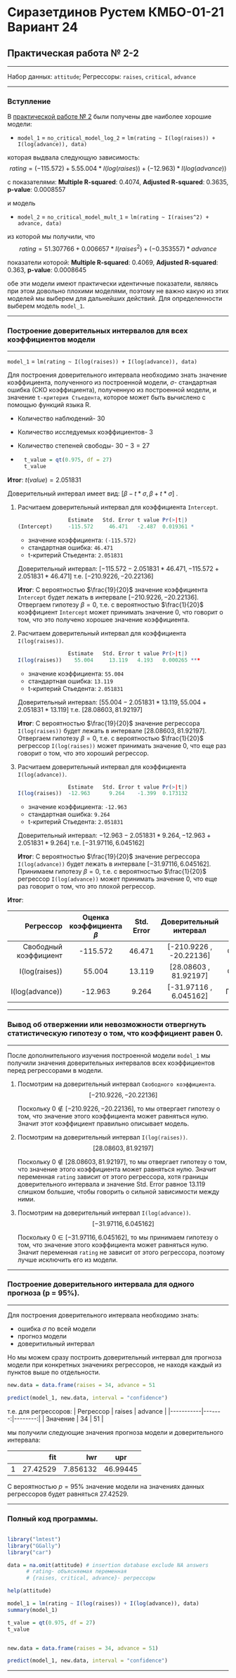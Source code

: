 # Сиразетдинов Рустем КМБО-01-21 Вариант 24
## Практическая работа № 2-2
___
Набор данных: `attitude`;
Регрессоры: `raises`, `critical`, `advance`
___
### Вступление

В [практической работе № 2](https://gist.github.com/Igetsuga/7edc63f6034f5f181213469da3597a8a) были получены две наиболее хорошие модели:

- `model_1` = `no_critical_model_log_2` = `lm(rating ~ I(log(raises)) + I(log(advance)), data)`

которая выдвала следующую зависимость:
$$rating = (-115.572) + 5.55.004 * I(log(raises)) + (-12.963) * I(log(advance))$$

с показателями: **Multiple R-squared**:  0.4074,	 **Adjusted R-squared**:  0.3635, **p-value**: 0.0008557

и модель 
- `model_2` = `no_critical_model_mult_1` = `lm(rating ~ I(raises^2) + advance, data)`

из которой мы получили, что 
$$rating = 51.307766 + 0.006657 * I(raises^2) + (-0.353557) * advance$$

показатели которой: **Multiple R-squared**:  0.4069,	 **Adjusted R-squared**:  0.363,  **p-value**: 0.0008645

обе эти модели имеют практически идентичные показатели, являясь при этом довольно плохими моделями, поэтому не важно какую из этих моделей мы выберем для дальнейших действий. Для определенности выберем модель `model_1`.


___
### Построение доверительных интервалов для всех коэффициентов модели
___

`model_1` = `lm(rating ~ I(log(raises)) + I(log(advance)), data)`

Для построения доверительного интервала необходимо знать значение коэффициента, полученного из построенной модели, $\sigma$- стандартная ошибка (СКО коэффициента), полученную из построенной модели, и значение `t-критерия Стьедента`, которое может быть вычислено с помощью функций языка R.

- Количество наблюдений- 30

- Количество исследуемых коэффициентов- 3

- Количество степеней свободы-  $30 - 3 = 27$
- ```R
    t_value = qt(0.975, df = 27)
    t_value
  ```
**Итог**: $t(value) = 2.051831$

Доверительный интервал имеет вид: $[\beta - t*\sigma , \beta + t*\sigma]$ .

1) Расчитаем доверительный интервал для коэффициента `Intercept`.

    ```R
                    Estimate   Std. Error t value Pr(>|t|)    
    (Intercept)     -115.572     46.471   -2.487  0.019361 *  
    ```

    - значение коэффициента: `(-115.572)`
    - стандартная ошибка: `46.471`
    - t-критерий Стьедента: `2.051831`
    
    Доверительный интервал: $[-115.572 - 2.051831*46.471 , -115.572 + 2.051831*46.471]$
    т.е. $[-210.9226 , -20.22136]$

    **Итог**: С вероятностью $\frac{19}{20}$ значение коэффициента `Intercept` будет лежать в интервале $[-210.9226 , -20.22136]$. Отвергаем гипотезу $\beta = 0$, т.е. с вероятностью $\frac{1}{20}$ коэффициент `Intercept` может принимать значение 0, что говорит о том, что это получено хорошее значение коэффициента.     

2) Расчитаем доверительный интервал для коэффициента `I(log(raises))`.

    ```R
                    Estimate   Std. Error t value Pr(>|t|)    
    I(log(raises))    55.004     13.119   4.193   0.000265 ***  
    ```

    - значение коэффициента: `55.004`
    - стандартная ошибка: `13.119`
    - t-критерий Стьедента: `2.051831`
      
    
    Доверительный интервал: $[55.004 - 2.051831*13.119 , 55.004 + 2.051831*13.119]$
    т.е. $[28.08603 , 81.92197]$

    **Итог**: С вероятностью $\frac{19}{20}$ значение регрессора `I(log(raises))` будет лежать в интервале $[28.08603 , 81.92197]$. Отвергаем гипотезу $\beta = 0$, т.е. с вероятностью $\frac{1}{20}$ регрессор `I(log(raises))` может принимать значение 0, что еще раз говорит о том, что это хороший регрессор.

3) Расчитаем доверительный интервал для коэффициента `I(log(advance))`.

    ```R
                    Estimate   Std. Error t value Pr(>|t|)    
    I(log(raises))  -12.963      9.264    -1.399  0.173132
    ```

    - значение коэффициента: `-12.963`
    - стандартная ошибка: `9.264`
    - t-критерий Стьедента: `2.051831`
      
    
    Доверительный интервал: $-12.963 - 2.051831*9.264 , -12.963 + 2.051831*9.264]$
    т.е. $[-31.97116 , 6.045162]$

    **Итог**: С вероятностью $\frac{19}{20}$ значение регрессора `I(log(advance))` будет лежать в интервале $[-31.97116 , 6.045162]$. Принимаем гипотезу $\beta = 0$, т.е. с вероятностью $\frac{1}{20}$ регрессор `I(log(advance))` может принимать значение 0, что еще раз говорит о том, что это плохой регрессор.

**Итог**: 

|             Регрессор | Оценка коэффициента $\beta$ | Std. Error |  Доверительный интервал | $\beta = 0$ гипотеза |
|----------------------:|:-------------------:|:----------:|:-----------------------:|:---------:|
| Свободный коэффициент |       -115.572      |   46.471   | [-210.9226 , -20.22136] | Отвергаем |
| I(log(raises))        |        55.004       |   13.119   |  [28.08603 , 81.92197]  | Отвергаем |
| I(log(advance))       |       -12.963       |    9.264   |  [-31.97116 , 6.045162] | Принимаем |


___
### Вывод об отвержении или невозможности отвергнуть статистическую гипотезу о том, что коэффициент равен 0.
___
После дополнительного изучения построенной модели `model_1` мы получили значения доверительных интервалов всех коэффициентов перед регрессорами в модели.

1) Посмотрим на доверительный интервал `Свободного коэффициента`.
    $$[-210.9226 , -20.22136]$$

    Поскольку $0 \notin [-210.9226 , -20.22136]$, то мы отвергает гипотезу о том, что значение этого коэффициента может равняться нулю. Значит этот коэффициент правильно описывает модель. 

2) Посмотрим на доверительный интервал `I(log(raises))`.
    $$[28.08603 , 81.92197]$$

    Поскольку $0 \notin [28.08603 , 81.92197]$, то мы отвергает гипотезу о том, что значение этого коэффициента может равняться нулю. Значит переменная `rating` зависит от этого регрессора, хотя границы доверительного интервала и значение Std. Error равное 13.119 слишком большие, чтобы говорить о сильной зависимости между ними.

3) Посмотрим на доверительный интервал `I(log(advance))`.
    $$[-31.97116 , 6.045162]$$

    Поскольку $0 \in [-31.97116 , 6.045162]$, то мы принимаем гипотезу о том, что значение этого коэффициента может равняться нулю. Значит переменная `rating` не зависит от этого регрессора, поэтому лучше исключить его из модели.
___
### Построение доверительного интервала для одного прогноза (p  = 95%).
___

Для построения доверительного интервала необходимо знать:

- ошибка $\sigma$ по всей модели
- прогноз модели
- доверитильный интервал

Но мы можем сразу построить доверительный интервал для прогноза модели при конкретных значениях регрессоров, не находя каждый из пунктов выше по отдельности.

```R
new.data = data.frame(raises = 34, advance = 51

predict(model_1, new.data, interval = "confidence")
```

т.е. для регрессоров: 
| Регрессор | raises | advance |
|-----------|-------:|--------:|
| Значение  |     34 |      51 |

мы получили следующие значения прогноза модели и доверительного интервала:

|   |      fit |      lwr | upr      |
|---|---------:|---------:|----------|
| 1 | 27.42529 | 7.856132 | 46.99445 |

С вероятностью $p  = 95\%$ значение модели на значениях данных регрессоров будет равняться $27.42529$.

___
### Полный код программы.

```R

library("lmtest")
library("GGally")
library("car")

data = na.omit(attitude) # insertion database exclude NA answers
      # rating- объясняемая переменная
      # {raises, critical, advance}- регрессоры

help(attitude)

model_1 = lm(rating ~ I(log(raises)) + I(log(advance)), data)
summary(model_1)

t_value = qt(0.975, df = 27)
t_value


new.data = data.frame(raises = 34, advance = 51)

predict(model_1, new.data, interval = "confidence")

```
___